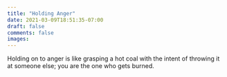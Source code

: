 ```yaml
---
title: "Holding Anger"
date: 2021-03-09T18:51:35-07:00
draft: false
comments: false
images:
---
```


Holding on to anger is like grasping a hot coal with the intent of throwing it at someone else; you are the one who gets burned.

